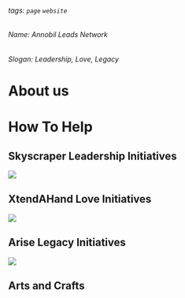 ###### tags: `page` `website`

###### Name: Annobil Leads Network
###### Slogan: Leadership, Love, Legacy

# About us

# How To Help

## Skyscraper Leadership Initiatives 
[![](https://i.imgur.com/YQb1MEZ.jpg)](/skyscraperinitiative.html)

## XtendAHand Love Initiatives
[![](https://i.imgur.com/lPLsAk4.jpg)](/extendahand.html)

## Arise Legacy Initiatives
[![](https://i.imgur.com/a6U9f9e.jpg)](/ariselegacy.html)

## Arts and Crafts

